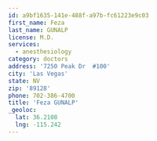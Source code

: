 ```yaml
---
id: a9bf1635-141e-488f-a97b-fc61223e9c03
first_name: Feza
last_name: GUNALP
license: M.D.
services:
  - anesthesiology
category: doctors
address: '7250 Peak Dr  #100'
city: 'Las Vegas'
state: NV
zip: '89128'
phone: 702-386-4700
title: 'Feza GUNALP'
_geoloc:
  lat: 36.2108
  lng: -115.242
---
```


